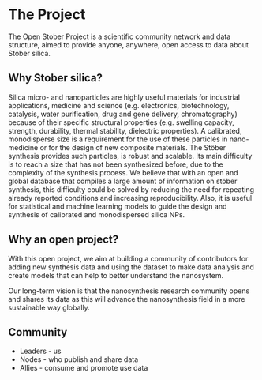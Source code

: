 # The Project

The Open Stober Project is a scientific community network and data structure, aimed to provide anyone, anywhere, open access to data about Stober silica.

## Why Stober silica?

Silica micro- and nanoparticles are highly useful materials for industrial applications, medicine and science (e.g. electronics, biotechnology, catalysis, water purification, drug and gene delivery, chromatography) because of their specific structural properties (e.g. swelling capacity, strength, durability, thermal stability, dielectric properties). A calibrated, monodisperse size is a requirement for the use of these particles in nano-medicine or for the design of new composite materials. The Stöber synthesis provides such particles, is robust and scalable. Its main difficulty is to reach a size that has not been synthesized before, due to the complexity of the synthesis process. We believe that with an open and global database that compiles a large amount of information on stöber synthesis, this difficulty could be solved by reducing the need for repeating already reported conditions and increasing reproducibility. Also, it is useful for statistical and machine learning models to guide the design and synthesis of calibrated and monodispersed silica NPs.

## Why an open project?

With this open project, we aim at building a community of contributors for adding new synthesis data and using the dataset to make data analysis and create models that can help to better understand the nanosystem.

Our long-term vision is that the nanosynthesis research community opens and shares its data as this will advance the nanosynthesis field in a more sustainable way globally.


## Community

- Leaders - us
- Nodes - who publish and share data
- Allies - consume and promote use data
